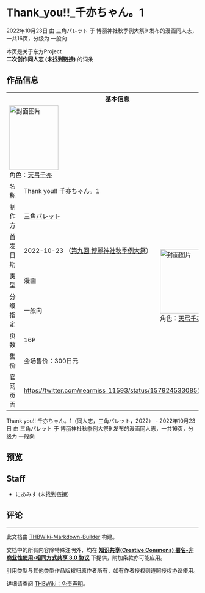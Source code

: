 # Thank_you!!_千亦ちゃん。1

<!-- source html: G:\repos\THBWiki-Markdown-Builder\THBWikiMarkdown\Temp\main\0\04\ns0%3AThank_you%21%21_%E5%8D%83%E4%BA%A6%E3%81%A1%E3%82%83%E3%82%93%E3%80%821.html -->

2022年10月23日 由 三角パレット 于 博丽神社秋季例大祭9 发布的漫画同人志，一共16页，分级为 一般向

本页是关于东方Project  
 **二次创作同人志 (未找到链接)** 的词条
## 作品信息

<table><tbody><tr><th colspan="3">基本信息</th></tr><tr><td class="cover-artwork-mobile" colspan="2"><a href="./文件-Thank_you!!_千亦ちゃん。1封面.jpg.md" class="image" title="封面图片"><img alt="封面图片" src="https://upload.thwiki.cc/thumb/5/59/Thank_you%21%21_%E5%8D%83%E4%BA%A6%E3%81%A1%E3%82%83%E3%82%93%E3%80%821%E5%B0%81%E9%9D%A2.jpg/128px-Thank_you%21%21_%E5%8D%83%E4%BA%A6%E3%81%A1%E3%82%83%E3%82%93%E3%80%821%E5%B0%81%E9%9D%A2.jpg" decoding="async" loading="lazy" width="128" height="168" srcset="https://upload.thwiki.cc/thumb/5/59/Thank_you%21%21_%E5%8D%83%E4%BA%A6%E3%81%A1%E3%82%83%E3%82%93%E3%80%821%E5%B0%81%E9%9D%A2.jpg/192px-Thank_you%21%21_%E5%8D%83%E4%BA%A6%E3%81%A1%E3%82%83%E3%82%93%E3%80%821%E5%B0%81%E9%9D%A2.jpg 1.5x, https://upload.thwiki.cc/thumb/5/59/Thank_you%21%21_%E5%8D%83%E4%BA%A6%E3%81%A1%E3%82%83%E3%82%93%E3%80%821%E5%B0%81%E9%9D%A2.jpg/256px-Thank_you%21%21_%E5%8D%83%E4%BA%A6%E3%81%A1%E3%82%83%E3%82%93%E3%80%821%E5%B0%81%E9%9D%A2.jpg 2x" data-file-width="685" data-file-height="900"></a><div class="cover-char">角色：<a href="./天弓千亦.md" title="天弓千亦">天弓千亦</a></div></td>
</tr><tr><td class="label">名称</td><td colspan="2"> Thank you!! 千亦ちゃん。1 </td></tr><tr><td class="label">制作方</td><td><a href="./三角パレット.md" title="三角パレット">三角パレット</a></td><td class="cover-artwork" rowspan="6" style="min-width:168px;"><a href="./文件-Thank_you!!_千亦ちゃん。1封面.jpg.md" class="image" title="封面图片"><img alt="封面图片" src="https://upload.thwiki.cc/thumb/5/59/Thank_you%21%21_%E5%8D%83%E4%BA%A6%E3%81%A1%E3%82%83%E3%82%93%E3%80%821%E5%B0%81%E9%9D%A2.jpg/128px-Thank_you%21%21_%E5%8D%83%E4%BA%A6%E3%81%A1%E3%82%83%E3%82%93%E3%80%821%E5%B0%81%E9%9D%A2.jpg" decoding="async" loading="lazy" width="128" height="168" srcset="https://upload.thwiki.cc/thumb/5/59/Thank_you%21%21_%E5%8D%83%E4%BA%A6%E3%81%A1%E3%82%83%E3%82%93%E3%80%821%E5%B0%81%E9%9D%A2.jpg/192px-Thank_you%21%21_%E5%8D%83%E4%BA%A6%E3%81%A1%E3%82%83%E3%82%93%E3%80%821%E5%B0%81%E9%9D%A2.jpg 1.5x, https://upload.thwiki.cc/thumb/5/59/Thank_you%21%21_%E5%8D%83%E4%BA%A6%E3%81%A1%E3%82%83%E3%82%93%E3%80%821%E5%B0%81%E9%9D%A2.jpg/256px-Thank_you%21%21_%E5%8D%83%E4%BA%A6%E3%81%A1%E3%82%83%E3%82%93%E3%80%821%E5%B0%81%E9%9D%A2.jpg 2x" data-file-width="685" data-file-height="900"></a><div class="cover-char">角色：<a href="./天弓千亦.md" title="天弓千亦">天弓千亦</a></div></td>
</tr><tr><td class="label">首发日期</td><td>2022-10-23&#160;（<a href="/展会作品列表?e=%E5%8D%9A%E4%B8%BD%E7%A5%9E%E7%A4%BE%E7%A7%8B%E5%AD%A3%E4%BE%8B%E5%A4%A7%E7%A5%AD%239">第九回 博麗神社秋季例大祭</a>）</td></tr><tr><td class="label">类型</td><td>漫画</td></tr><tr><td class="label">分级指定</td><td>一般向</td></tr><tr><td class="label">页数</td><td>16P</td></tr><tr><td class="label">售价</td><td>会场售价：300日元</td></tr>
<tr><td class="label">官网页面</td><td colspan="2"><a rel="nofollow" class="external free" href="https://twitter.com/nearmiss_11593/status/1579245330851315718">https://twitter.com/nearmiss_11593/status/1579245330851315718</a></td></tr></tbody></table>

Thank you!! 千亦ちゃん。1（同人志，三角パレット，2022） - 2022年10月23日 由 三角パレット 于 博丽神社秋季例大祭9 发布的漫画同人志，一共16页，分级为 一般向
## 预览
## Staff
- にあみす (未找到链接)

## 评论




---

此文档由 [THBWiki-Markdown-Builder](https://github.com/Delsin-Yu/THBWiki-Markdown-Builder) 构建。

文档中的所有内容除特殊注明外，均在 [**知识共享(Creative Commons) 署名-非商业性使用-相同方式共享 3.0 协议**](https://creativecommons.org/licenses/by-sa/3.0/deed.zh-hans) 下提供，附加条款亦可能应用。

引用类型与其他类型作品版权归原作者所有，如有作者授权则遵照授权协议使用。

详细请查阅 [THBWiki：免责声明](https://thbwiki.cc/THBWiki:%E5%85%8D%E8%B4%A3%E5%A3%B0%E6%98%8E)。


